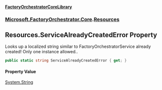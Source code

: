 #### [FactoryOrchestratorCoreLibrary](./FactoryOrchestratorCoreLibrary.md 'FactoryOrchestratorCoreLibrary')
### [Microsoft.FactoryOrchestrator.Core](./Microsoft-FactoryOrchestrator-Core.md 'Microsoft.FactoryOrchestrator.Core').[Resources](./Microsoft-FactoryOrchestrator-Core-Resources.md 'Microsoft.FactoryOrchestrator.Core.Resources')
## Resources.ServiceAlreadyCreatedError Property
Looks up a localized string similar to FactoryOrchestratorService already created! Only one instance allowed..  
```csharp
public static string ServiceAlreadyCreatedError { get; }
```
#### Property Value
[System.String](https://docs.microsoft.com/en-us/dotnet/api/System.String 'System.String')  
